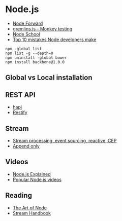 # Node.js

* [Node Forward](http://nodeforward.org/)
* [gremlins.js - Monkey testing](https://github.com/marmelab/gremlins.js)
* [Node School](http://nodeschool.io/)
* [Top 10 mistakes Node developers make](https://www.airpair.com/node.js/posts/top-10-mistakes-node-developers-make)

```
npm -global list
npm list -g --depth=0
npm uninstall -global bower
npm install backbone@1.0.0
```

## Global vs Local installation



## REST API

* [hapi](http://hapijs.com/)
* [Restify](http://mcavage.me/node-restify/)

## Stream

* [Stream processing, event sourcing, reactive, CEP](http://blog.confluent.io/2015/01/29/making-sense-of-stream-processing/)
* [Append only](http://blogs.msdn.com/b/pathelland/archive/2007/06/14/accountants-don-t-use-erasers.aspx)

## Videos

* [Node.js Explained](https://www.youtube.com/watch?v=L0pjVcIsU6A)
* [Popular Node.js videos](https://www.youtube.com/watch?v=L0pjVcIsU6A&list=PLzcWWgym9opPQjnjDd_5YRofkuoIeEcAJ&__hstc=156224036.ce3710911246da0c4b788ec512fe30e1.1420537088027.1420537088027.1420537088027.1&__hssc=156224036.1.1420537088027&__hsfp=3461592922)

## Reading

* [The Art of Node](https://github.com/maxogden/art-of-node)
* [Stream Handbook](https://github.com/substack/stream-handbook)